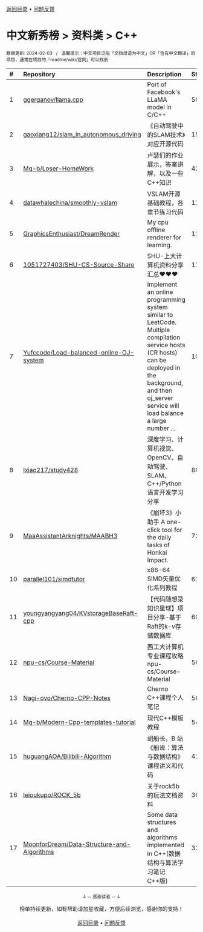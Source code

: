 <a href="https://github.com/GrowingGit/GitHub-Chinese-Top-Charts#github中文排行榜">返回目录</a> • <a href="/content/docs/feedback.md">问题反馈</a>

# 中文新秀榜 > 资料类 > C++
<sub>数据更新: 2024-02-03&nbsp;&nbsp;&nbsp;/&nbsp;&nbsp;&nbsp;温馨提示：中文项目泛指「文档母语为中文」OR「含有中文翻译」的项目，通常在项目的「readme/wiki/官网」可以找到</sub>

|#|Repository|Description|Stars|Updated|Created|
|:-|:-|:-|:-|:-|:-|
|1|[ggerganov/llama.cpp](https://github.com/ggerganov/llama.cpp)|Port of Facebook's LLaMA model in C/C++|50040|2024-02-02|2023-03-10|
|2|[gaoxiang12/slam_in_autonomous_driving](https://github.com/gaoxiang12/slam_in_autonomous_driving)|《自动驾驶中的SLAM技术》对应开源代码|1508|2023-10-26|2023-02-10|
|3|[Mq-b/Loser-HomeWork](https://github.com/Mq-b/Loser-HomeWork)|卢瑟们的作业展示，答案讲解，以及一些C++知识|428|2024-02-02|2023-08-03|
|4|[datawhalechina/smoothly-vslam](https://github.com/datawhalechina/smoothly-vslam)|VSLAM开源基础教程，各章节练习代码|114|2023-11-26|2023-06-05|
|5|[GraphicsEnthusiast/DreamRender](https://github.com/GraphicsEnthusiast/DreamRender)|My cpu offline renderer for learning.|113|2024-01-27|2023-05-16|
|6|[1051727403/SHU-CS-Source-Share](https://github.com/1051727403/SHU-CS-Source-Share)|SHU-上大计算机资料分享汇总❤️❤️❤️|111|2024-01-28|2023-09-07|
|7|[Yufccode/Load-balanced-online-OJ-system](https://github.com/Yufccode/Load-balanced-online-OJ-system)|Implement an online programming system similar to LeetCode. Multiple compilation service hosts (CR hosts) can be deployed in the background, and then oj_server service will load balance a large number ...|106|2024-01-30|2023-10-20|
|8|[lxiao217/study428](https://github.com/lxiao217/study428)|深度学习、计算机视觉、OpenCV、自动驾驶、SLAM、C++/Python语言开发学习分享|88|2023-11-14|2023-05-29|
|9|[MaaAssistantArknights/MAABH3](https://github.com/MaaAssistantArknights/MAABH3)|《崩坏3》小助手   A one-click tool for the daily tasks of Honkai Impact.|72|2023-12-09|2023-08-04|
|10|[parallel101/simdtutor](https://github.com/parallel101/simdtutor)|x86-64 SIMD矢量优化系列教程|61|2024-01-22|2023-06-16|
|11|[youngyangyang04/KVstorageBaseRaft-cpp](https://github.com/youngyangyang04/KVstorageBaseRaft-cpp)|【代码随想录知识星球】项目分享-基于Raft的k-v存储数据库|60|2024-01-24|2023-12-07|
|12|[npu-cs/Course-Material](https://github.com/npu-cs/Course-Material)|西工大计算机专业课程攻略   npu-cs/Course-Material|56|2024-01-17|2023-07-19|
|13|[Nagi-ovo/Cherno-CPP-Notes](https://github.com/Nagi-ovo/Cherno-CPP-Notes)|Cherno C++课程个人笔记|56|2023-11-15|2023-07-10|
|14|[Mq-b/Modern-Cpp-templates-tutorial](https://github.com/Mq-b/Modern-Cpp-templates-tutorial)|现代C++模板教程|54|2024-01-24|2023-12-26|
|15|[huguangAOA/Bilibili-Algorithm](https://github.com/huguangAOA/Bilibili-Algorithm)|胡船长，B 站《船说：算法与数据结构》课程讲义和代码|47|2024-01-21|2023-02-28|
|16|[leioukupo/ROCK_5b](https://github.com/leioukupo/ROCK_5b)|关于rock5b的玩法文档资料|36|2023-11-27|2023-03-01|
|17|[MoonforDream/Data-Structure-and-Algorithms](https://github.com/MoonforDream/Data-Structure-and-Algorithms)|Some data structures and algorithms implemented in C++(数据结构与算法学习笔记C++版)|32|2024-01-09|2024-01-08|

<div align="center">
    <p><sub>↓ -- 感谢读者 -- ↓</sub></p>
    榜单持续更新，如有帮助请加星收藏，方便后续浏览，感谢你的支持！
</div>

<br/>

<div align="center"><a href="https://github.com/GrowingGit/GitHub-Chinese-Top-Charts#github中文排行榜">返回目录</a> • <a href="/content/docs/feedback.md">问题反馈</a></div>
